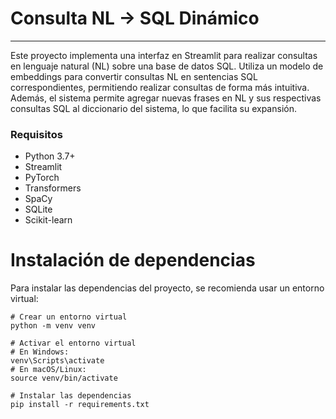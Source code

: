 # Consulta NL → SQL Dinámico
---
Este proyecto implementa una interfaz en Streamlit para realizar consultas en lenguaje natural (NL) sobre una base de datos SQL.
Utiliza un modelo de embeddings para convertir consultas NL en sentencias SQL correspondientes, permitiendo realizar consultas de forma más intuitiva. Además, el sistema permite agregar nuevas frases en NL y sus respectivas consultas SQL al diccionario del sistema, lo que facilita su expansión.
### Requisitos
* Python 3.7+
* Streamlit
* PyTorch
* Transformers
* SpaCy
* SQLite
* Scikit-learn

# Instalación de dependencias
Para instalar las dependencias del proyecto, se recomienda usar un entorno virtual:

    # Crear un entorno virtual
    python -m venv venv
    
    # Activar el entorno virtual
    # En Windows:
    venv\Scripts\activate
    # En macOS/Linux:
    source venv/bin/activate
    
    # Instalar las dependencias
    pip install -r requirements.txt
